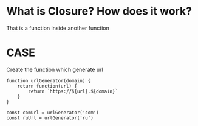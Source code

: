 # What is Closure? How does it work?

That is a function inside another function

# CASE 
Create the function which generate url

```
function urlGenerator(domain) {
    return function(url) {
        return `https://${url}.${domain}`
    }
}

const comUrl = urlGenerator('com')
const ruUrl = urlGenerator('ru')

```
